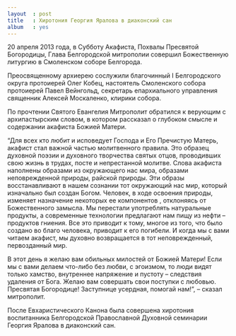 ```yaml
---
layout  : post
title   : Хиротония Георгия Яралова в диаконский сан
album   : yes
---
```



20 апреля 2013 года, в Субботу Акафиста, Похвалы Пресвятой Богородицы, Глава Белгородской митрополии совершил Божественную литургию в Смоленском соборе Белгорода.

Преосвященному архиерею сослужили благочинный I Белгородского округа протоиерей Олег Кобец, настоятель Смоленского собора протоиерей Павел Вейнгольд, секретарь епархиального управления священник Алексей Москаленко, клирики собора.

По прочтении Святого Евангелия Митрополит обратился к верующим с архипастырским словом, в котором рассказал о глубоком смысле и содержании акафиста Божией Матери.

“Для всех кто любит и исповедует Господа и Его Пречистую Матерь, акафист стал важной частью молитвенного правила. Это образец духовной поэзии и духовного творчества святых отцов, проводивших свою жизнь в трудах, посте и непрестанной молитве. Слова акафиста наполнены образами из окружающего нас мира, образами неповрежденной природы, райской природы. Эти образы восстанавливают в нашем сознании тот окружающий нас мир, который изначально был создан Богом. Человек, в ходе освоения природы, изменяет назначение некоторых ее компонентов , отклоняясь от Божественного замысла. Мы перестали употреблять натуральные продукты, а современные технологии предлагают нам пищу из нефти – продуктов гниения. Все это приводит к тому, многое из того, что было создано во благо человека, приводит к его погибели. И когда мы с вами читаем акафист, мы духовно возвращается в тот неповрежденный, первозданный мир.

В этот день я желаю вам обильных милостей от Божией Матери! Если мы с вами делаем что-либо без любви, с эгоизмом, то люди видят только хамство, внутреннее напряжение и пустоту – следствия удаления от Бога. Желаю вам совершать свои поступки с любовью. Пресвятая Богородице! Заступнице усердная, помогай нам!”, – сказал митрополит.

После Евхаристического Канона была совершена хиротония воспитанника Белгородской Православной Духовной семинарии Георгия Яралова в диаконский сан.

